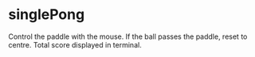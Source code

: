 # singlePong
Control the paddle with the mouse. If the ball passes the paddle, reset to centre. Total score displayed in terminal.
